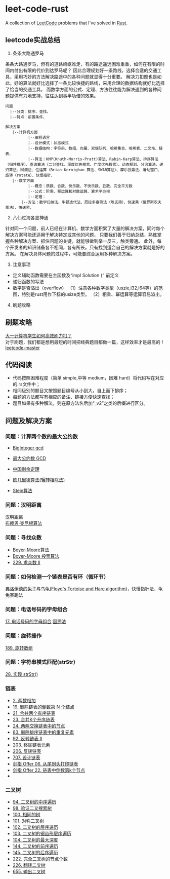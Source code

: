 # leet-code-rust
A collection of [LeetCode](https://leetcode-cn.com/) problems that I've solved in [Rust](Rust).

## leetcode实战总结 
1. 条条大路通罗马
   
条条大路通罗马，但有的道路崎岖难走，有的路途遥远困难重重，如何在有限的时间内付出有限的代价到达罗马呢？
因此合理规划好一条路线，选择合适的交通工具，采用巧妙的方法解决路途中的各种问题就显得十分重要。
解决力扣题也是如此，好的算法就好比选择了一条比较快捷的路线，采用合理的数据结构就好比选择了恰当的交通工具，
而数学方面的公式、定理、方法往往能为解决遇到的各种问题提供有力地支持，往往达到事半功倍的效果。

```
问题  
  |--分类：排序、查找、
  |--特点：前置条件、
  
解决方案  
   |--计算机方面  
          |--编程语言  
          |--设计模式：状态模式
          |--数据结构：字符串、数组、向量、双端队列、哈希集合、哈希表、二叉堆、链表、  
          |--算法：KMP(Knuth-Morris-Pratt)算法、Rabin-Karp算法、排序算法（归并排序）、查询算法（二分查找、深度优先搜索、广度优先搜索）、动态规划、分治算法、递归算法、回溯法、位运算（Brian Kernighan 算法、SWAR算法）、摩尔投票法、滑动窗口、旋转（rotate）、快慢指针、  		  
   |--数学方面
          |--概念：质数、合数、快乐数、不快乐数、丑数、完全平方数
          |--公式：阶乘、幂运算和对数运算、算术平方根 
          |--定理： 
	   |--方法：数学归纳法、牛顿迭代法、厄拉多塞筛法（埃氏筛）、快速乘（俄罗斯农夫乘法）、快速幂、
```
2. 八仙过海各显神通

针对同一个问题，前人已经在计算机、数学方面积累了大量的解决方案，同时每个解决方案可能还适用于解决特定或其他的问题，
只要我们善于归纳总结，熟练掌握各种解决方案、抓住问题的关键，就能够做到举一反三，触类旁通。
此外，每个开发者的知识储备各不相同，各有所长。只有找到适合自己的解决方案就是好的方案。
在解决具体问题的过程中，可能要综合运用多种解决方案。


3. 注意事项
- 定义辅助函数需要在主函数及“impl Solution {” 前定义
- 递归函数的写法
- 数字是否溢出（overflow）
（1）注意各种数字类型（uszie,i32,i64等）的范围，特别是rust用作下标的usize类型。
（2）相乘、幂运算等运算容易溢出。

4. 刷题攻略
## 刷题攻略	
[大一计算机学生如何高效刷力扣？](https://www.zhihu.com/question/392882083/answer/1860538172 )	
对于刷题，我们都是想用最短的时间把经典题目都做一篇，这样效率才是最高的！
[leetcode-master](https://github.com/youngyangyang04/leetcode-master )


## 代码阅读
- 代码按照困难程度（简单 simple,中等 medium，困难 hard）将代码写在对应的.rs文件中；
- 相同级别的题目又按照题目编号从小到大，自上而下排序；
- 每题的方法都写有相应的备注、链接方便快速查找；
- 题目如果有多种解法，则在原方法名后加“_v2”之类的后缀进行区分。

## 问题及解决方案

### 问题：计算两个数的最大公约数
- [BigInteger gcd](https://docs.oracle.com/javase/7/docs/api/java/math/BigInteger.html )
- [最大公约数 GCD](https://baike.baidu.com/item/%E6%9C%80%E5%A4%A7%E5%85%AC%E7%BA%A6%E6%95%B0/869308?fr=aladdin )
- [中国剩余定理](https://baike.baidu.com/item/%E5%AD%99%E5%AD%90%E5%AE%9A%E7%90%86?fromtitle=%E4%B8%AD%E5%9B%BD%E5%89%A9%E4%BD%99%E5%AE%9A%E7%90%86&fromid=11200132 )
- [欧几里德算法(辗转相除法)](https://baike.baidu.com/item/%E6%AC%A7%E5%87%A0%E9%87%8C%E5%BE%97%E7%AE%97%E6%B3%95/1647675?fromtitle=%E6%AC%A7%E5%87%A0%E9%87%8C%E5%BE%B7%E7%AE%97%E6%B3%95&fromid=9002848 )

- [Stein算法](https://baike.baidu.com/item/Stein%E7%AE%97%E6%B3%95/7874057 )
### 问题：汉明距离
[汉明距离](https://baike.baidu.com/item/%E6%B1%89%E6%98%8E%E8%B7%9D%E7%A6%BB/475174?fr=aladdin#4 )  
[布赖恩·克尼根算法](https://www.e-learn.cn/topic/3779838 )

### 问题：寻找众数
- [Boyer-Moore算法](https://baike.baidu.com/item/Boyer-%20Moore%E7%AE%97%E6%B3%95/16548374?fr=aladdin )
- [Boyer-Moore 投票算法](https://zhuanlan.zhihu.com/p/85474828 )
- [229. 求众数 II](https://leetcode-cn.com/problems/majority-element-ii/)

### 问题：如何检测一个链表是否有环（循环节）
[弗洛伊德的兔子与乌龟(Floyd's Tortoise and Hare algorithm)](https://zhuanlan.zhihu.com/p/105269431 )，快慢指针法、龟兔赛跑法

### 问题：电话号码的字母组合
[17. 电话号码的字母组合](https://leetcode-cn.com/problems/letter-combinations-of-a-phone-number/)
[回溯法](https://baike.baidu.com/item/%E5%9B%9E%E6%BA%AF%E6%B3%95/86074?fr=aladdin)

### 问题：旋转操作
[189. 旋转数组](https://leetcode-cn.com/problems/rotate-array/) 

### 问题：字符串模式匹配(strStr)
[28. 实现 strStr()](https://leetcode-cn.com/problems/implement-strstr/)

### 链表
- [2. 两数相加](https://leetcode-cn.com/problems/add-two-numbers/ )
- [19. 删除链表的倒数第 N 个结点](https://leetcode-cn.com/problems/remove-nth-node-from-end-of-list/ )
- [21. 合并两个有序链表](https://leetcode-cn.com/problems/merge-two-sorted-lists/ )
- [23. 合并K个升序链表](https://leetcode-cn.com/problems/merge-k-sorted-lists/ )
- [24. 两两交换链表中的节点 ](https://leetcode-cn.com/problems/swap-nodes-in-pairs/)
- [83. 删除排序链表中的重复元素](https://leetcode-cn.com/problems/remove-duplicates-from-sorted-list/ )
- [92. 反转链表 II  ](https://leetcode-cn.com/problems/reverse-linked-list-ii/)
- [203. 移除链表元素](https://leetcode-cn.com/problems/remove-linked-list-elements/ )
- [206. 反转链表](https://leetcode-cn.com/problems/reverse-linked-list/ )
- [707. 设计链表](https://leetcode-cn.com/problems/design-linked-list/ )
- [剑指 Offer 06. 从尾到头打印链表 ](https://leetcode-cn.com/problems/cong-wei-dao-tou-da-yin-lian-biao-lcof/)
- [剑指 Offer 22. 链表中倒数第k个节点](https://leetcode-cn.com/problems/lian-biao-zhong-dao-shu-di-kge-jie-dian-lcof/submissions/ )
- 

### 二叉树
- [94. 二叉树的中序遍历 ](https://leetcode-cn.com/problems/binary-tree-inorder-traversal/ )
- [98. 验证二叉搜索树 ](https://leetcode-cn.com/problems/validate-binary-search-tree/)
- [100. 相同的树](https://leetcode-cn.com/problems/same-tree/ )
- [101. 对称二叉树](https://leetcode-cn.com/problems/symmetric-tree/ )
- [102. 二叉树的层序遍历](https://leetcode-cn.com/problems/binary-tree-level-order-traversal/ )
- [103. 二叉树的锯齿形层序遍历](https://leetcode-cn.com/problems/binary-tree-zigzag-level-order-traversal/ )
- [104. 二叉树的最大深度](https://leetcode-cn.com/problems/maximum-depth-of-binary-tree/ )
- [144. 二叉树的前序遍历](https://leetcode-cn.com/problems/binary-tree-preorder-traversal/ )
- [145. 二叉树的后序遍历](https://leetcode-cn.com/problems/binary-tree-postorder-traversal/ )
- [222. 完全二叉树的节点个数](https://leetcode-cn.com/problems/count-complete-tree-nodes/ )
- [226. 翻转二叉树 ](https://leetcode-cn.com/problems/invert-binary-tree/ )
- [655. 输出二叉树](https://leetcode-cn.com/problems/print-binary-tree/)
